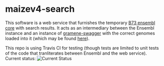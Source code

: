 # maizev4-search
This software is a web service that furnishes the temporary [B73 ensembl core](http://maizev4.gramene.org) with search results. It acts as an intermediary between the Ensembl instance and an instance of [gramene-swagger](warelab/gramene-swagger) with the correct genomes loaded into it (which may be found [here](http://brie.cshl.edu:20050/v50/zm4/docs/?url=/v50/zm4/swagger)).

This repo is using Travis CI for testing (though tests are limited to unit tests of the code that tranliterates between Ensembl and the web service). Current status: ![Current Status](https://travis-ci.org/warelab/maizev4-search.svg?branch=master)
